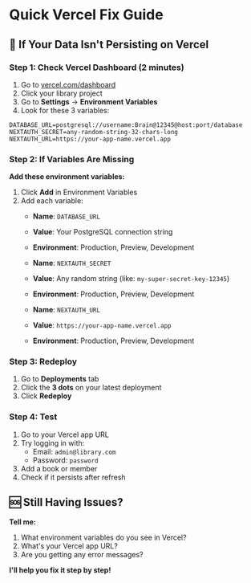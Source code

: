 # Quick Vercel Fix Guide

## 🚨 If Your Data Isn't Persisting on Vercel

### Step 1: Check Vercel Dashboard (2 minutes)

1. Go to [vercel.com/dashboard](https://vercel.com/dashboard)
2. Click your library project
3. Go to **Settings** → **Environment Variables**
4. Look for these 3 variables:

```
DATABASE_URL=postgresql://username:Brain@12345@host:port/database
NEXTAUTH_SECRET=any-random-string-32-chars-long
NEXTAUTH_URL=https://your-app-name.vercel.app
```

### Step 2: If Variables Are Missing

**Add these environment variables:**

1. Click **Add** in Environment Variables
2. Add each variable:
   - **Name**: `DATABASE_URL`
   - **Value**: Your PostgreSQL connection string
   - **Environment**: Production, Preview, Development

   - **Name**: `NEXTAUTH_SECRET`
   - **Value**: Any random string (like: `my-super-secret-key-12345`)
   - **Environment**: Production, Preview, Development

   - **Name**: `NEXTAUTH_URL`
   - **Value**: `https://your-app-name.vercel.app`
   - **Environment**: Production, Preview, Development

### Step 3: Redeploy

1. Go to **Deployments** tab
2. Click the **3 dots** on your latest deployment
3. Click **Redeploy**

### Step 4: Test

1. Go to your Vercel app URL
2. Try logging in with:
   - Email: `admin@library.com`
   - Password: `password`
3. Add a book or member
4. Check if it persists after refresh

## 🆘 Still Having Issues?

**Tell me:**
1. What environment variables do you see in Vercel?
2. What's your Vercel app URL?
3. Are you getting any error messages?

**I'll help you fix it step by step!**
